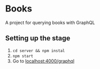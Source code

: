 # Books

A project for querying books with GraphQL

## Setting up the stage

1. `cd server && npm instal`
2. `npm start`
3. Go to [localhost:4000/graphql](http://localhost:4000/graphql)
